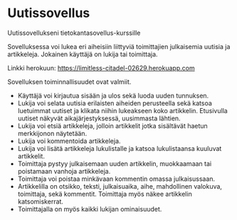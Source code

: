 # Uutissovellus
Uutissovellukseni tietokantasovellus-kurssille

Sovelluksessa voi lukea eri aiheisiin liittyviä toimittajien julkaisemia uutisia ja artikkeleja. Jokainen käyttäjä on lukija tai toimittaja.

Linkki herokuun: https://limitless-citadel-02629.herokuapp.com

Sovelluksen toiminnallisuudet ovat valmiit. 

* Käyttäjä voi kirjautua sisään ja ulos sekä luoda uuden tunnuksen.
* Lukija voi selata uutisia erilaisten aiheiden perusteella sekä katsoa luetuimmat uutiset ja klikata niihin lukeakseen koko artikkelin. Etusivulla uutiset näkyvät aikajärjestyksessä, uusimmasta lähtien.
* Lukija voi etsiä artikkeleja, jolloin artikkelit jotka sisältävät haetun merkkijonon näytetään.
* Lukija voi kommentoida artikkeleja.
* Lukija voi lisätä artikkeleja lukulistalle ja katsoa lukulistaansa kuuluvat artikkelit.
* Toimittaja pystyy julkaisemaan uuden artikkelin, muokkaamaan tai poistamaan vanhoja artikkeleja. 
* Toimittaja voi poistaa minkävaan kommentin omassa julkaisussaan.
* Artikkelilla on otsikko, teksti, julkaisuaika, aihe, mahdollinen valokuva, toimittaja, sekä kommentit. Toimittaja myös näkee artikkelin katsomiskerrat.
* Toimittajalla on myös kaikki lukijan ominaisuudet.
